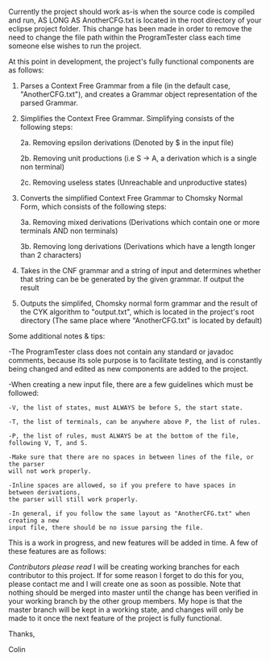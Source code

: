 Currently the project should work as-is when the source code is compiled and run,
AS LONG AS AnotherCFG.txt is located in the root directory of your eclipse project folder.
This change has been made in order to remove the need to change the file path within the
ProgramTester class each time someone else wishes to run the project.

At this point in development, the project's fully functional components are as follows:

1. Parses a Context Free Grammar from a file (in the default case, "AnotherCFG.txt"), 
and creates a Grammar object representation of the parsed Grammar.

2. Simplifies the Context Free Grammar. Simplifying consists of the following steps:

	2a. Removing epsilon derivations (Denoted by $ in the input file)

	2b. Removing unit productions (i.e S -> A, a derivation which is a single non 
	terminal)

	2c. Removing useless states (Unreachable and unproductive states)

3. Converts the simplified Context Free Grammar to Chomsky Normal Form, which consists
of the following steps:

	3a. Removing mixed derivations (Derivations which contain one or more terminals
	AND non terminals)

	3b. Removing long derivations (Derivations which have a length longer than 2
	characters)

4. Takes in the CNF grammar and a string of input and determines whether that string can be
be generated by the given grammar.  If output the result

5. Outputs the simplifed, Chomsky normal form grammar and the result of the CYK algorithm to "output.txt", which is located in
the project's root directory (The same place where "AnotherCFG.txt" is located by default)

Some additional notes & tips:

-The ProgramTester class does not contain any standard or javadoc comments, because its sole
purpose is to facilitate testing, and is constantly being changed and edited as new components
are added to the project.

-When creating a new input file, there are a few guidelines which must be followed:

	-V, the list of states, must ALWAYS be before S, the start state.

	-T, the list of terminals, can be anywhere above P, the list of rules.
	
	-P, the list of rules, must ALWAYS be at the bottom of the file, following V, T, and S.

	-Make sure that there are no spaces in between lines of the file, or the parser
	will not work properly.

	-Inline spaces are allowed, so if you prefere to have spaces in between derivations,
	the parser will still work properly.

	-In general, if you follow the same layout as "AnotherCFG.txt" when creating a new
	input file, there should be no issue parsing the file.

This is a work in progress, and new features will be added in time. A few of
these features are as follows:


*Contributors please read*
I will be creating working branches for each contributor to this project. If for some reason
I forget to do this for you, please contact me and I will create one as soon as possible.
Note that nothing should be merged into master until the change has been verified in your
working branch by the other group members. My hope is that the master branch will be kept
in a working state, and changes will only be made to it once the next feature of the project
is fully functional.

Thanks,

Colin
